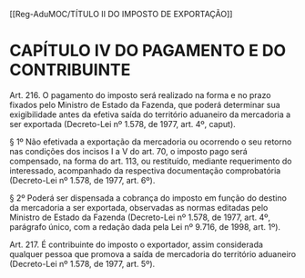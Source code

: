 [[Reg-AduMOC/TÍTULO II DO IMPOSTO DE EXPORTAÇÃO]]

# CAPÍTULO IV DO PAGAMENTO E DO CONTRIBUINTE

Art. 216. O pagamento do imposto será realizado na forma e
no prazo fixados pelo Ministro de Estado da Fazenda, que
poderá determinar sua exigibilidade antes da efetiva saída
do território aduaneiro da mercadoria a ser exportada
(Decreto-Lei nº 1.578, de 1977, art. 4º, caput).

§ 1º Não efetivada a exportação da mercadoria ou ocorrendo
o seu retorno nas condições dos incisos I a V do art. 70, o
imposto pago será compensado, na forma do art. 113, ou
restituído, mediante requerimento do interessado,
acompanhado da respectiva documentação comprobatória
(Decreto-Lei nº 1.578, de 1977, art. 6º).

§ 2º Poderá ser dispensada a cobrança do imposto em
função do destino da mercadoria a ser exportada,
observadas as normas editadas pelo Ministro de Estado da
Fazenda (Decreto-Lei nº 1.578, de 1977, art. 4º, parágrafo
único, com a redação dada pela Lei nº 9.716, de 1998, art.
1º).

Art. 217. É contribuinte do imposto o exportador, assim
considerada qualquer pessoa que promova a saída de
mercadoria do território aduaneiro (Decreto-Lei nº 1.578, de
1977, art. 5º).